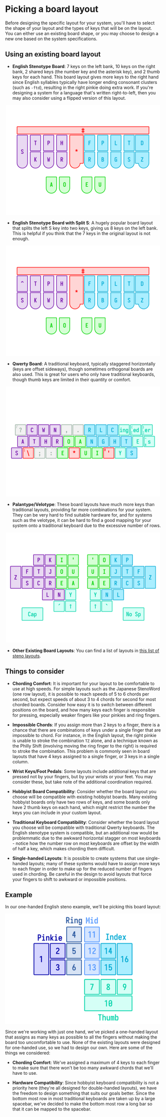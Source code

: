 # Picking a board layout

Before designing the specific layout for your system, you'll have to select the shape of your layout and the types of keys that will be on the layout. You can either use an existing board shape, or you may choose to design a new one based on the system specifications. 

## Using an existing board layout

- **English Stenotype Board**: 7 keys on the left bank, 10 keys on the right bank, 2 shared keys (the number key and the asterisk key), and 2 thumb keys for each hand. This board layout gives more keys to the right hand since English syllables typically have longer ending consonant clusters (such as `-ftd`), resulting in the right pinkie doing extra work. If you're designing a system for a language that's written right-to-left, then you may also consider using a flipped version of this layout.

<div align="center"><img src="https://github.com/Kaoffie/steno_diags/blob/master/converted/en-0.png?raw=true" width="500"></div>

- **English Stenotype Board with Split S**: A hugely popular board layout that splits the left S key into two keys, giving us 8 keys on the left bank. This is helpful if you think that the 7 keys in the original layout is not enough. 

<div align="center"><img src="https://github.com/Kaoffie/steno_diags/blob/master/converted/nl-will.png?raw=true" width="500"></div>

- **Qwerty Board**: A traditional keyboard, typically staggered horizontally (keys are offset sideways), though sometimes orthogonal boards are also used. This is great for users who only have traditional keyboards, though thumb keys are limited in their quantity or comfort.

<div align="center"><img src="https://github.com/Kaoffie/steno_diags/blob/master/converted/en-jack.png?raw=true" width="500"></div>

- **Palantype/Velotype**: These board layouts have much more keys than traditional layouts, providing far more combinations for your system. They can be very hard to find suitable hardware for, and for systems such as the velotype, it can be hard to find a good mapping for your system onto a traditional keyboard due to the excessive number of rows. 

<div align="center"><img src="https://github.com/Kaoffie/steno_diags/blob/master/converted/zz-velo.png?raw=true" width="500"></div>

- **Other Existing Board Layouts**: You can find a list of layouts in [this list of steno layouts](https://github.com/openstenoproject/plover/wiki/Steno-Layouts-&-Supported-Languages).

## Things to consider

- **Chording Comfort**: It is important for your layout to be comfortable to use at high speeds. For simple layouts such as the Japanese StenoWord (one row layout), it is possible to reach speeds of 5 to 6 chords per second, but expect speeds of about 3 to 4 chords for second for most chorded boards. Consider how easy it is to switch between different positions on the board, and how many keys each finger is responsible for pressing, especially weaker fingers like your pinkies and ring fingers.

- **Impossible Chords**: If you assign more than 2 keys to a finger, there is a chance that there are combinations of keys under a single finger that are impossible to chord. For instance, in the English layout, the right pinkie is unable to stroke the combination `TZ` alone, and a technique known as the Philly Shift (involving moving the ring finger to the right) is required to stroke the combination. This problem is commonly seen in board layouts that have 4 keys assigned to a single finger, or 3 keys in a single column. 

- **Wrist Keys/Foot Pedals**: Some layouts include additional keys that are pressed not by your fingers, but by your wrists or your feet. You may consider these, but take note of the additional coordination required.

- **Hobbyist Board Compatibility**: Consider whether the board layout you choose will be compatible with existing hobbyist boards. Many existing hobbyist boards only have two rows of keys, and some boards only have 2 thumb keys on each hand, which might restrict the number the keys you can include in your custom layout. 

- **Traditional Keyboard Compatibility**: Consider whether the board layout you choose will be compatible with traditional Qwerty keyboards. The English stenotype system is compatible, but an additional row would be problemmatic due to the awkward horizontal stagger on most keyboards - notice how the number row on most keyboards are offset by the width of half a key, which makes chording them difficult. 

- **Single-handed Layouts**: It is possible to create systems that use single-handed layouts; many of these systems would have to assign more keys to each finger in order to make up for the reduced number of fingers used in chording. Be careful in the design to avoid layouts that force your fingers to shift to awkward or impossible positions. 


## Example

In our one-handed English steno example, we'll be picking this board layout:

![One-handed steno layout](../_static/board-layout.png)

Since we're working with just one hand, we've picked a one-handed layout that assigns as many keys as possible to all the fingers without making the board too uncomfortable to use. None of the existing layouts were designed for one-handed use, so we had to design our own. Here are some of the things we considered:

- **Chording Comfort**: We've assigned a maximum of 4 keys to each finger to make sure that there won't be too many awkward chords that we'll have to use. 

- **Hardware Compatibility**: Since hobbyist keyboard compatibility is not a priority here (they're all designed for double-handed layouts), we have the freedom to design something that suits our goals better. Since the bottom most row in most traditional keyboards are taken up by a large spacebar, we've decided to make the bottom most row a long bar so that it can be mapped to the spacebar. 
